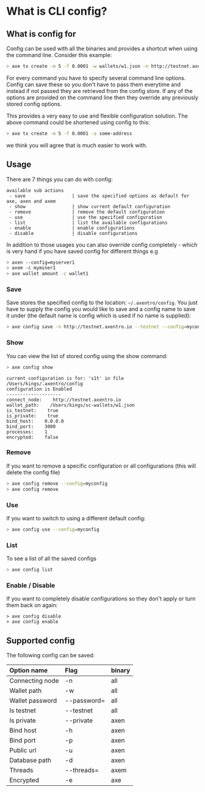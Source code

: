 # What is CLI config?

## What is config for

Config can be used with all the binaries and provides a shortcut when using the command line. Consider this example:

```bash
> axe tx create -m 5 -f 0.0001 -w wallets/w1.json -n http://testnet.axentro.io -a some-address --testnet --password=password
```

For every command you have to specify several command line options. Config can save these so you don't have to pass them everytime and instead if not passed they are retrieved from the config store. If any of the options are provided on the command line then they override any previously stored config options.

This provides a very easy to use and flexible configuration solution. The above command could be shortened using config to this:

```bash
> axe tx create -m 5 -f 0.0001 -a some-address
```

we think you will agree that is much easier to work with.

## Usage

There are 7 things you can do with config:

```text
available sub actions
 - save                 | save the specified options as default for axe, axen and axem
 - show                 | show current default configuration
 - remove               | remove the default configuration
 - use                  | use the specified configuration
 - list                 | list the available configurations
 - enable               | enable configurations
 - disable              | disable configurations
```

In addition to those usages you can also override config completely - which is very hand if you have saved config for different things e.g

```bash
> axen --config=myserver1
> axem -c myminer1
> axe wallet amount -c wallet1
```

### Save

Save stores the specified config to the location: `~/.axentro/config`. You just have to supply the config you would like to save and a config name to save it under \(the default name is config which is used if no name is supplied\):

```bash
> axe config save -n http://testnet.axentro.io --testnet --config=myconfig
```

### Show

You can view the list of stored config using the show command:

```bash
> axe config show
```

```text
current configuration is for: 's1t' in file /Users/kings/.axentro/config
configuration is Enabled
--------------------
connect_node:    http://testnet.axentro.io
wallet_path:    /Users/kings/sc-wallets/w1.json
is_testnet:    true
is_private:    true
bind_host:    0.0.0.0
bind_port:    3000
processes:    1
encrypted:    false
```

### Remove

If you want to remove a specific configuration or all configurations \(this will delete the config file\)

```bash
> axe config remove --config=myconfig
> axe config remove
```

### Use

If you want to switch to using a different default config:

```bash
> axe config use --config=myconfig
```

### List

To see a list of all the saved configs

```bash
> axe config list
```

### Enable / Disable

If you want to completely disable configurations so they don't apply or turn them back on again:

```text
> axe config disable
> axe config enable
```

## Supported config

The following config can be saved:

| Option name | Flag | binary |
| :--- | :--- | :--- |
| Connecting node | -n | all |
| Wallet path | -w | all |
| Wallet password | --password= | all |
| Is testnet | --testnet | all |
| Is private | --private | axen |
| Bind host | -h | axen |
| Bind port | -p | axen |
| Public url | -u | axen |
| Database path | -d | axen |
| Threads | --threads= | axem |
| Encrypted | -e | axe |

